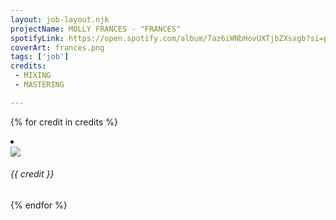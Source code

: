 ```yaml
---
layout: job-layout.njk
projectName: MOLLY FRANCES - "FRANCES"
spotifyLink: https://open.spotify.com/album/7az6iWNbHovUXTjbZXsxgb?si=pQvEJ8LUTXaIhNLwV70d_Q
coverArt: frances.png
tags: ['job']
credits:
 - MIXING
 - MASTERING

---
```


{% for credit in credits %}
<li>
  <div class="list-wrapper">
    <img class="heart" src="images/heart.svg">
    <h6>{{ credit }}</h6>
  </div>
</li>
{% endfor %}
